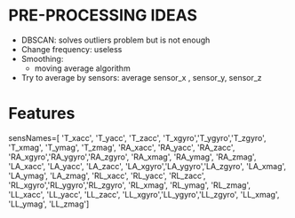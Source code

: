 # PRE-PROCESSING IDEAS
- DBSCAN: solves outliers problem but is not enough 
- Change frequency: useless
- Smoothing:
    - moving average algorithm
- Try to average by sensors: average sensor_x , sensor_y, sensor_z


# Features
sensNames=[
        'T_xacc', 'T_yacc', 'T_zacc', 
        'T_xgyro','T_ygyro','T_zgyro',
        'T_xmag', 'T_ymag', 'T_zmag',
        'RA_xacc', 'RA_yacc', 'RA_zacc', 
        'RA_xgyro','RA_ygyro','RA_zgyro',
        'RA_xmag', 'RA_ymag', 'RA_zmag',
        'LA_xacc', 'LA_yacc', 'LA_zacc', 
        'LA_xgyro','LA_ygyro','LA_zgyro',
        'LA_xmag', 'LA_ymag', 'LA_zmag',
        'RL_xacc', 'RL_yacc', 'RL_zacc', 
        'RL_xgyro','RL_ygyro','RL_zgyro',
        'RL_xmag', 'RL_ymag', 'RL_zmag',
        'LL_xacc', 'LL_yacc', 'LL_zacc', 
        'LL_xgyro','LL_ygyro','LL_zgyro',
        'LL_xmag', 'LL_ymag', 'LL_zmag']